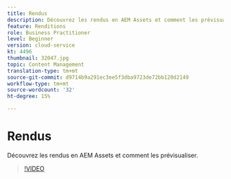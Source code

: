 ```yaml
---
title: Rendus
description: Découvrez les rendus en AEM Assets et comment les prévisualiser.
feature: Renditions
role: Business Practitioner
level: Beginner
version: cloud-service
kt: 4496
thumbnail: 32047.jpg
topic: Content Management
translation-type: tm+mt
source-git-commit: d9714b9a291ec3ee5f3dba9723de72bb120d2149
workflow-type: tm+mt
source-wordcount: '32'
ht-degree: 15%

---
```



# Rendus

Découvrez les rendus en AEM Assets et comment les prévisualiser.

>[!VIDEO](https://video.tv.adobe.com/v/32047/?quality=12&learn=on&hidetitle=true)
